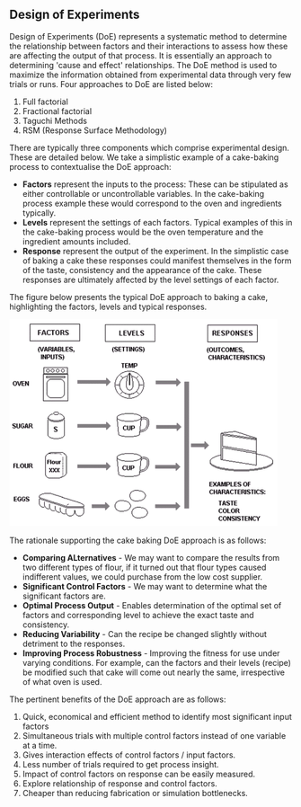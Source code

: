 
Design of Experiments
---------------------

Design of Experiments (DoE) represents a systematic method to determine the
relationship between factors and their interactions to assess how these are
affecting the output of that process. It is essentially an approach to
determining 'cause and effect' relationships. The DoE method is used to maximize the information obtained from experimental data
through very few trials or runs. Four approaches to DoE are listed below:

1. Full factorial
2. Fractional factorial
3. Taguchi Methods
4. RSM (Response Surface Methodology)

There are typically three components which comprise experimental design. These
are detailed below. We take a simplistic example of a cake-baking process to
contextualise the DoE approach:

* **Factors** represent the inputs to the process: These can be stipulated as either controllable or uncontrollable variables. In the cake-baking process example these would correspond to the oven and ingredients typically.
* **Levels** represent the settings of each factors. Typical examples of this in the cake-baking process would be the oven temperature and the ingredient amounts included.
* **Response** represent the output of the experiment. In the simplistic case of baking a cake these responses could manifest themselves in the form of the taste, consistency and the appearance of the cake. These responses are ultimately affected by the level settings of each factor.

The figure below presents the typical DoE approach to baking a cake,
highlighting the factors, levels and typical responses.


![](images/DesignOfExperiments.png "Design of Experiments Cake Baking Process")


The rationale supporting the cake baking DoE approach is as follows:

* **Comparing ALternatives** - We may want to compare the results from two different types of flour, if it turned out that flour types caused indifferent values, we could purchase from the low cost supplier.
* **Significant Control Factors** - We may want to determine what the significant factors are.
* **Optimal Process Output** - Enables determination of the optimal set of factors and corresponding level  to achieve the exact taste and consistency.
* **Reducing Variability** - Can the recipe be changed slightly without detriment to the responses.
* **Improving Process Robustness** - Improving the fitness for use under varying conditions. For example, can the factors and their levels (recipe) be modified such that cake will come out nearly the same, irrespective of what oven is used.

The pertinent benefits of the DoE approach are as follows:

1. Quick, economical and efficient method to identify most significant input
factors
2. Simultaneous trials with multiple control factors instead of one variable at a
time.
3. Gives interaction effects of control factors / input factors.
4. Less number of trials required to get process insight.
5. Impact of control factors on response can be easily measured.
6. Explore relationship of response and control factors.
7. Cheaper than reducing fabrication or simulation bottlenecks.
